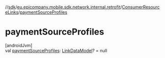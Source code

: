 //[sdk](../../../index.md)/[eu.epicompany.mobile.sdk.network.internal.retrofit](../index.md)/[ConsumerResourceLinks](index.md)/[paymentSourceProfiles](payment-source-profiles.md)

# paymentSourceProfiles

[androidJvm]\
val [paymentSourceProfiles](payment-source-profiles.md): [LinkDataModel](../../eu.epicompany.mobile.android.data.network.model.hypermedia/-link-data-model/index.md)? = null
